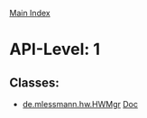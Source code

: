 [Main Index](https://github.com/MarkL4YG/Homework_Server_CDK/tree/bleeding/wiki/wiki_ReadMe.md)
# API-Level: 1

## Classes:
  
* [de.mlessmann.hw.HWMgr](https://github.com/MarkL4YG/Homework_Server_CDK/tree/bleeding/src/main/java/hw/HWMgr.java)
  [Doc](https://github.com/MarkL4YG/Homework_Server_CDK/tree/bleeding/wiki/1/HWMgr.md)

